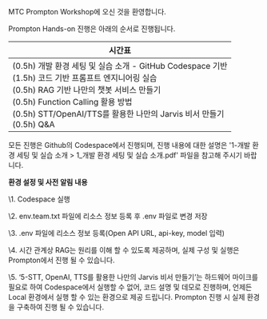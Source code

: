 MTC Prompton Workshop에 오신 것을 환영합니다. 

Prompton Hands-on 진행은 아래의 순서로 진행됩니다.

| 시간표                                                       |
| ------------------------------------------------------------ |
| (0.5h)  개발 환경 세팅 및 실습 소개   - GitHub Codespace 기반<br />(1.5h)  코드 기반 프롬프트 엔지니어링 실습  <br />(0.5h)  RAG 기반 나만의 챗봇 서비스 만들기  <br />(0.5h)  Function Calling 활용 방법  <br />(0.5h)  STT/OpenAI/TTS를 활용한 나만의 Jarvis 비서 만들기   <br />(0.5h)  Q&A |

모든 진행은 Github의 Codespace에서 진행되며, 진행 내용에 대한 설명은 '1-개발 환경 세팅 및 실습 소개 > 1_개발 환경 세팅 및 실습 소개.pdf' 파일을 참고해 주시기 바랍니다. 



**환경 설정 및 사전 알림 내용**

\1. Codespace 실행

\2. env.team.txt 파일에 리소스 정보 등록 후 .env 파일로 변경 저장

\3. .env 파일에 리소스 정보 등록(Open API URL, api-key, model 입력)

\4. 시간 관계상 RAG는 원리를 이해 할 수 있도록 제공하며, 실제 구성 및 실행은 Prompton에서 진행 될 수 있습니다.  

\5. ‘5-STT, OpenAI, TTS를 활용한 나만의 Jarvis 비서 만들기’는 하드웨어 마이크를 필요로 하여 Codespace에서 실행할 수 없어, 코드 설명 및 데모로 진행하며, 언제든 Local 환경에서 실행 할 수 있는 환경으로 제공 드립니다. Prompton 진행 시 실제 환경을 구축하여 진행 될 수 있습니다.  